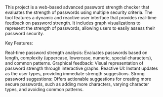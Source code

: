 This project is a web-based advanced password strength checker that evaluates the strength of passwords using multiple security criteria. The tool features a dynamic and reactive user interface that provides real-time feedback on password strength. It includes graph visualizations to represent the strength of passwords, allowing users to easily assess their password security.

Key Features:

Real-time password strength analysis: Evaluates passwords based on length, complexity (uppercase, lowercase, numeric, special characters), and common patterns.
Graphical feedback: Visual representation of password strength through interactive graphs.
Reactive UI: Instant updates as the user types, providing immediate strength suggestions.
Strong password suggestions: Offers actionable suggestions for creating more secure passwords, such as adding more characters, varying character types, and avoiding common patterns.

